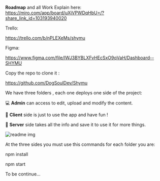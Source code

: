 **Roadmap** and all Work Explain here:
https://miro.com/app/board/uXjVPWDqHbU=/?share_link_id=103193940020

Trello:

https://trello.com/b/nPLEXeMs/shymu

Figma:

https://www.figma.com/file/IWJ3BYBLXFvHEcSxO9qVaH/Dashboard--SHYMU

Copy the repo to clone it : 

https://github.com/DogSoulDev/Shymu

We have three folders , each one deploys one side of the project:


💻 **Admin** can access to edit, upload and modify the content.

🙋 **Client** side is just to use the app and have fun !

💾 **Server** side takes all the info and save it to use it for more things.

![readme img](https://user-images.githubusercontent.com/104593484/191543804-e92fd068-ed74-458d-84f0-09d4e5463d3f.png)


At the three sides you must use this commands for each folder you are:

npm install

npm start


To be continue...

